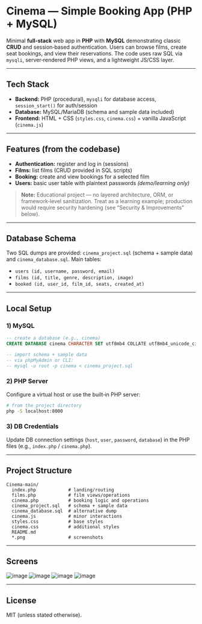 # Cinema — Simple Booking App (PHP + MySQL)

Minimal **full‑stack** web app in **PHP** with **MySQL** demonstrating classic **CRUD** and session‑based authentication. Users can browse films, create seat bookings, and view their reservations. The code uses raw SQL via `mysqli`, server‑rendered PHP views, and a lightweight JS/CSS layer.  

---

## Tech Stack

- **Backend:** PHP (procedural), `mysqli` for database access, `session_start()` for auth/session
- **Database:** MySQL/MariaDB (schema and sample data included)
- **Frontend:** HTML + CSS (`styles.css`, `cinema.css`) + vanilla JavaScript (`cinema.js`)

---

## Features (from the codebase)

- **Authentication:** register and log in (sessions)
- **Films:** list films (CRUD provided in SQL scripts)
- **Booking:** create and view bookings for a selected film
- **Users:** basic user table with plaintext passwords *(demo/learning only)*

> **Note:** Educational project — no layered architecture, ORM, or framework‑level sanitization. Treat as a learning example; production would require security hardening (see “Security & Improvements” below).

---

## Database Schema

Two SQL dumps are provided: `cinema_project.sql` (schema + sample data) and `cinema_database.sql`. Main tables:

- `users (id, username, password, email)`
- `films (id, title, genre, description, image)`
- `booked (id, user_id, film_id, seats, created_at)`

---

## Local Setup

### 1) MySQL
```sql
-- create a database (e.g., cinema)
CREATE DATABASE cinema CHARACTER SET utf8mb4 COLLATE utf8mb4_unicode_ci;

-- import schema + sample data
-- via phpMyAdmin or CLI:
-- mysql -u root -p cinema < cinema_project.sql
```

### 2) PHP Server
Configure a virtual host or use the built‑in PHP server:

```bash
# from the project directory
php -S localhost:8000
```

### 3) DB Credentials
Update DB connection settings (`host`, `user`, `password`, `database`) in the PHP files (e.g., `index.php` / `cinema.php`).

---

## Project Structure

```
Cinema-main/
  index.php            # landing/routing
  films.php            # film views/operations
  cinema.php           # booking logic and operations
  cinema_project.sql   # schema + sample data
  cinema_database.sql  # alternative dump
  cinema.js            # minor interactions
  styles.css           # base styles
  cinema.css           # additional styles
  README.md
  *.png                # screenshots
```

---

## Screens

![image](https://user-images.githubusercontent.com/70780585/181725098-41c12922-49f8-4842-bee2-bbbadaee422c.png)
![image](https://user-images.githubusercontent.com/70780585/181725154-b0d33418-4d49-476a-aceb-3b6c9eeb2f16.png)
![image](https://user-images.githubusercontent.com/70780585/181725225-67435e9f-0a7d-4a0d-b37d-543cccd79be9.png)
![image](https://user-images.githubusercontent.com/70780585/181725265-0cc8df48-5322-438f-9dfc-dcdb2b543c8a.png)

---

## License

MIT (unless stated otherwise).
